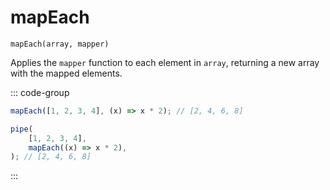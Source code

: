 # mapEach

`mapEach(array, mapper)`

Applies the `mapper` function to each element in `array`, returning a new array with the mapped elements.

::: code-group

```ts [data-first]
mapEach([1, 2, 3, 4], (x) => x * 2); // [2, 4, 6, 8]
```

```ts [data-last]
pipe(
    [1, 2, 3, 4],
    mapEach((x) => x * 2),
); // [2, 4, 6, 8]
```

:::
